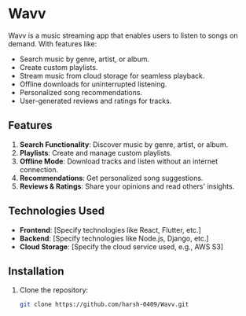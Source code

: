 # Wavv

Wavv is a music streaming app that enables users to listen to songs on demand. With features like:

- Search music by genre, artist, or album.
- Create custom playlists.
- Stream music from cloud storage for seamless playback.
- Offline downloads for uninterrupted listening.
- Personalized song recommendations.
- User-generated reviews and ratings for tracks.

## Features

1. **Search Functionality**: Discover music by genre, artist, or album.
2. **Playlists**: Create and manage custom playlists.
3. **Offline Mode**: Download tracks and listen without an internet connection.
4. **Recommendations**: Get personalized song suggestions.
5. **Reviews & Ratings**: Share your opinions and read others' insights.

## Technologies Used

- **Frontend**: [Specify technologies like React, Flutter, etc.]
- **Backend**: [Specify technologies like Node.js, Django, etc.]
- **Cloud Storage**: [Specify the cloud service used, e.g., AWS S3]

## Installation

1. Clone the repository:
   ```bash
   git clone https://github.com/harsh-0409/Wavv.git
